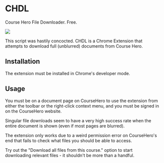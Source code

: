 # CHDL
Course Hero File Downloader. Free.

![](https://puu.sh/mnFsH/d2b9af6b23.png)

This script was hastily concocted. CHDL is a Chrome Extension that attempts to download full (unblurred) documents from Course Hero.

## Installation
The extension must be installed in Chrome's developer mode.

## Usage
You must be on a document page on CourseHero to use the extension from either the toolbar or the right-click context menu, and you must be signed in on the CourseHero website.

Singular file downloads seem to have a very high success rate when the entire document is shown (even if most pages are blurred).

The extension only works due to a weird permission error on CourseHero's end that fails to check what files you should be able to access.

Try out the "Download all files from this course." option to start downloading relevant files - it shouldn't be more than a handful. 
